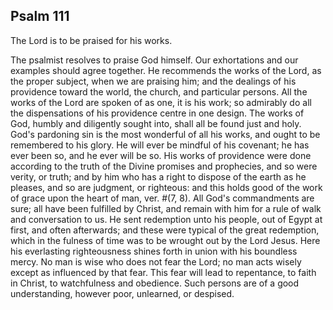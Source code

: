 ## Psalm 111

The Lord is to be praised for his works.

The psalmist resolves to praise God himself. Our exhortations and our examples should agree together. He recommends the works of the Lord, as the proper subject, when we are praising him; and the dealings of his providence toward the world, the church, and particular persons. All the works of the Lord are spoken of as one, it is his work; so admirably do all the dispensations of his providence centre in one design. The works of God, humbly and diligently sought into, shall all be found just and holy. God's pardoning sin is the most wonderful of all his works, and ought to be remembered to his glory. He will ever be mindful of his covenant; he has ever been so, and he ever will be so. His works of providence were done according to the truth of the Divine promises and prophecies, and so were verity, or truth; and by him who has a right to dispose of the earth as he pleases, and so are judgment, or righteous: and this holds good of the work of grace upon the heart of man, ver. #(7, 8). All God's commandments are sure; all have been fulfilled by Christ, and remain with him for a rule of walk and conversation to us. He sent redemption unto his people, out of Egypt at first, and often afterwards; and these were typical of the great redemption, which in the fulness of time was to be wrought out by the Lord Jesus. Here his everlasting righteousness shines forth in union with his boundless mercy. No man is wise who does not fear the Lord; no man acts wisely except as influenced by that fear. This fear will lead to repentance, to faith in Christ, to watchfulness and obedience. Such persons are of a good understanding, however poor, unlearned, or despised.

